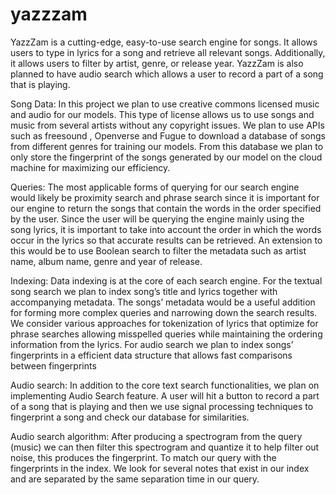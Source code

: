 # yazzzam

YazzZam is a cutting-edge, easy-to-use search engine for songs. It allows users to type in lyrics for a song and retrieve all relevant songs. Additionally, it allows users to filter by artist, genre, or release year. YazzZam is also planned to have audio search which allows a user to record a part of a song that is playing.

Song Data: In this project we plan to use creative commons licensed music and audio for our models. This type of license allows us to use songs and music from several artists without any copyright issues. We plan to use APIs such as freesound , Openverse and Fugue to download a database of songs from different genres for training our models. From this database we plan to only store the fingerprint of the songs generated by our model on the cloud machine for maximizing our efficiency. 

Queries: The most applicable forms of querying for our search engine would likely be proximity search and phrase search since it is important for our engine to return the songs that contain the words in the order specified by the user. Since the user will be querying the engine mainly using the song lyrics, it is important to take into account the order in which the words occur in the lyrics so that accurate results can be retrieved. An extension to this would be to use Boolean search to filter the metadata such as artist name, album name, genre and year of release.

Indexing: Data indexing is at the core of each search engine. For the textual song search we plan to index song’s title and lyrics together with accompanying metadata. The songs’ metadata would be a useful addition for forming more complex queries and narrowing down the search results. We consider various approaches for tokenization of lyrics that optimize for phrase searches allowing misspelled queries while maintaining the ordering information from the lyrics. For audio search we plan to index songs’ fingerprints in a efficient data structure that allows fast comparisons between fingerprints

Audio search: In addition to the core text search functionalities, we plan on implementing Audio Search feature. A user will hit a button to record a part of a song that is playing and then we use signal processing techniques to fingerprint a song and check our database for similarities.

Audio search algorithm: After producing a spectrogram from the query (music) we can then filter this spectrogram and quantize it to help filter out noise, this produces the fingerprint. 
To match our query with the fingerprints in the index. We look for several notes that exist in our index and are separated by the same separation time in our query.
